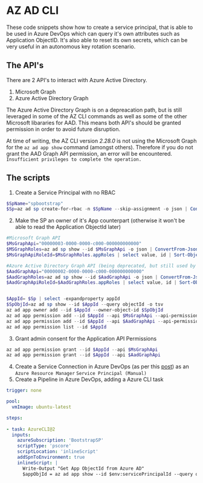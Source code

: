 # AZ AD CLI

These code snippets show how to create a service principal, that is able to be used in Azure DevOps which can query it's own attributes such as Application ObjectID. It's also able to reset its own secrets, which can be very useful in an autonomous key rotation scenario.

## The API's

There are 2 API's to interact with Azure Active Directory.
1. Microsoft Graph
2. Azure Active Directory Graph

The Azure Active Directory Graph is on a depreacation path, but is still leveraged in some of the AZ CLI commands as well as some of the other Microsoft libararies for AAD.
This means both API's should be granted permission in order to avoid future disruption.

At time of writing, the AZ CLI version *2.28.0* is not using the Microsoft Graph for the `az ad app show` command (amongst others). Therefore if you do not grant the AAD Graph API permission, an error will be encountered. `Insufficient privileges to complete the operation.`

## The scripts

1. Create a Service Principal with no RBAC
```powershell
$SpName="spbootstrap"
$Sp=az ad sp create-for-rbac -n $SpName --skip-assignment -o json | ConvertFrom-Json
```

2. Make the SP an owner of it's App counterpart (otherwise it won't be able to read the Application ObjectId later)

```powershell
#Microsoft Graph API
$MsGraphApi="00000003-0000-0000-c000-000000000000"
$MSGraphRoles=az ad sp show --id $MsGraphApi -o json | ConvertFrom-Json
$MsGraphApiRoleId=$MsGraphRoles.appRoles | select value, id | Sort-Object value | where-object value -eq "Application.ReadWrite.OwnedBy" | select -expandproperty id 

#Azure Active Directory Graph API (being deprecated, but still used by some official Microsoft libraries)
$AadGraphApi="00000002-0000-0000-c000-000000000000"
$AadGraphRoles=az ad sp show --id $AadGraphApi -o json | ConvertFrom-Json
$AadGraphApiRoleId=$AadGraphRoles.appRoles | select value, id | Sort-Object value | where-object value -eq "Application.ReadWrite.OwnedBy" | select -expandproperty id 


$AppId= $Sp | select -expandproperty appId
$SpObjId=az ad sp show --id $AppId --query objectId -o tsv
az ad app owner add --id $AppId --owner-object-id $SpObjId
az ad app permission add --id $AppId --api $MsGraphApi --api-permissions "$MsGraphApiRoleId=Role"
az ad app permission add --id $AppId --api $AadGraphApi --api-permissions "$AadGraphApiRoleId=Role"
az ad app permission list --id $AppId
```

3. Grant admin consent for the Application API Permissions

```powershell
az ad app permission grant --id $AppId --api $MsGraphApi
az ad app permission grant --id $AppId --api $AadGraphApi
```

4. Create a Service Connection in Azure DevOps (as per this [post](https://gordon.byers.me/azure/create-empty-azure-azuredevops-serviceconnections.html)) as an `Azure Resource Manager` `Service Principal (Manual)`
5. Create a Pipeline in Azure DevOps, adding a Azure CLI task

```yaml
trigger: none

pool:
  vmImage: ubuntu-latest

steps:
      
- task: AzureCLI@2
  inputs:
    azureSubscription: 'BootstrapSP'
    scriptType: 'pscore'
    scriptLocation: 'inlineScript'
    addSpnToEnvironment: true
    inlineScript: |     
      Write-Output "Get App ObjectId from Azure AD"
      $appObjId = az ad app show --id $env:servicePrincipalId --query objectId -o tsv
```
